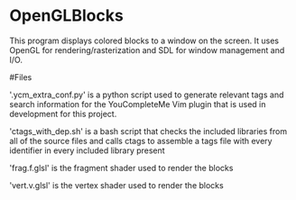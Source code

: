 # OpenGLBlocks

This program displays colored blocks to a window on the screen. It uses OpenGL 
for rendering/rasterization and SDL for window management and I/O. 

#Files

'.ycm_extra_conf.py' is a python script used to generate relevant tags and 
search information for the YouCompleteMe Vim plugin that is used in development 
for this project.

'ctags_with_dep.sh' is a bash script that checks the included libraries from all 
of the source files and calls ctags to assemble a tags file with every 
identifier in every included library present

'frag.f.glsl' is the fragment shader used to render the blocks

'vert.v.glsl' is the vertex shader used to render the blocks
